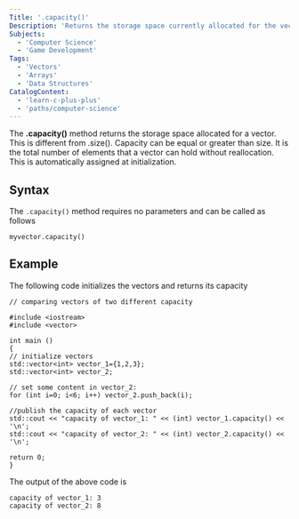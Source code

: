```yaml
---
Title: '.capacity()'
Description: 'Returns the storage space currently allocated for the vector'
Subjects:
  - 'Computer Science'
  - 'Game Development'
Tags:
  - 'Vectors'
  - 'Arrays'
  - 'Data Structures'
CatalogContent:
  - 'learn-c-plus-plus'
  - 'paths/computer-science'
---
```


The **.capacity()** method returns the storage space allocated for a vector. This is different from .size(). Capacity can be equal or greater than size. It is the total number of elements that a vector can hold without reallocation. This is automatically assigned at initialization.

## Syntax

The `.capacity()` method requires no parameters and can be called as follows

```pseudo
myvector.capacity()
```

## Example

The following code initializes the vectors and returns its capacity

```codebyte/cpp
// comparing vectors of two different capacity 

#include <iostream>
#include <vector>

int main ()
{
// initialize vectors
std::vector<int> vector_1={1,2,3};
std::vector<int> vector_2;

// set some content in vector_2:
for (int i=0; i<6; i++) vector_2.push_back(i);

//publish the capacity of each vector
std::cout << "capacity of vector_1: " << (int) vector_1.capacity() << '\n';
std::cout << "capacity of vector_2: " << (int) vector_2.capacity() << '\n';
  
return 0;
}
```

The output of the above code is
```
capacity of vector_1: 3
capacity of vector_2: 8

```

